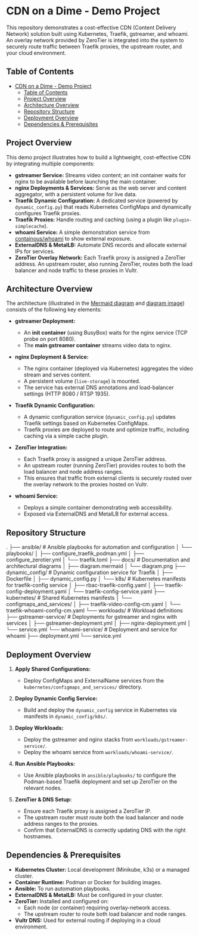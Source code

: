 # CDN on a Dime - Demo Project

This repository demonstrates a cost-effective CDN (Content Delivery Network) solution built using Kubernetes, Traefik, gstreamer, and whoami. An overlay network provided by ZeroTier is integrated into the system to securely route traffic between Traefik proxies, the upstream router, and your cloud environment.

## Table of Contents

- [CDN on a Dime - Demo Project](#cdn-on-a-dime---demo-project)
  - [Table of Contents](#table-of-contents)
  - [Project Overview](#project-overview)
  - [Architecture Overview](#architecture-overview)
  - [Repository Structure](#repository-structure)
  - [Deployment Overview](#deployment-overview)
  - [Dependencies \& Prerequisites](#dependencies--prerequisites)


## Project Overview

This demo project illustrates how to build a lightweight, cost-effective CDN by integrating multiple components:

- **gstreamer Service:** Streams video content; an init container waits for nginx to be available before launching the main container.
- **nginx Deployments & Services:** Serve as the web server and content aggregator, with a persistent volume for live data.
- **Traefik Dynamic Configuration:** A dedicated service (powered by `dynamic_config.py`) that reads Kubernetes ConfigMaps and dynamically configures Traefik proxies.
- **Traefik Proxies:** Handle routing and caching (using a plugin like `plugin-simplecache`).
- **whoami Service:** A simple demonstration service from [containous/whoami](https://hub.docker.com/r/containous/whoami) to show external exposure.
- **ExternalDNS & MetalLB:** Automate DNS records and allocate external IPs for services.
- **ZeroTier Overlay Network:** Each Traefik proxy is assigned a ZeroTier address. An upstream router, also running ZeroTier, routes both the load balancer and node traffic to these proxies in Vultr.

## Architecture Overview

The architecture (illustrated in the [Mermaid diagram](./docs/diagram.mermaid) and [diagram image](./docs/diagram.png)) consists of the following key elements:

- **gstreamer Deployment:**  
  - An **init container** (using BusyBox) waits for the nginx service (TCP probe on port 8080).
  - The **main gstreamer container** streams video data to nginx.

- **nginx Deployment & Service:**  
  - The nginx container (deployed via Kubernetes) aggregates the video stream and serves content.
  - A persistent volume (`live-storage`) is mounted.
  - The service has external DNS annotations and load-balancer settings (HTTP 8080 / RTSP 1935).

- **Traefik Dynamic Configuration:**  
  - A dynamic configuration service (`dynamic_config.py`) updates Traefik settings based on Kubernetes ConfigMaps.
  - Traefik proxies are deployed to route and optimize traffic, including caching via a simple cache plugin.

- **ZeroTier Integration:**  
  - Each Traefik proxy is assigned a unique ZeroTier address.
  - An upstream router (running ZeroTier) provides routes to both the load balancer and node address ranges.
  - This ensures that traffic from external clients is securely routed over the overlay network to the proxies hosted on Vultr.

- **whoami Service:**  
  - Deploys a simple container demonstrating web accessibility.
  - Exposed via ExternalDNS and MetalLB for external access.

## Repository Structure

.
├── ansible/                 # Ansible playbooks for automation and configuration
│   └── playbooks/
│       ├── configure_traefik_podman.yml
│       ├── configure_zerotier.yml
│       └── traefik.toml
├── docs/                    # Documentation and architectural diagrams
│   ├── diagram.mermaid
│   └── diagram.png
├── dynamic_config/          # Dynamic configuration service for Traefik
│   ├── Dockerfile
│   ├── dynamic_config.py
│   └── k8s/                 # Kubernetes manifests for traefik-config service
│       ├── rbac-traefik-config.yaml
│       ├── traefik-config-deployment.yaml
│       └── traefik-config-service.yaml
├── kubernetes/              # Shared Kubernetes manifests
│   └── configmaps_and_services/
│       ├── traefik-video-config-cm.yaml
│       └── traefik-whoami-config-cm.yaml
└── workloads/               # Workload definitions
    ├── gstreamer-service/   # Deployments for gstreamer and nginx with services
    │   ├── gstreamer-deployment.yml
    │   ├── nginx-deployment.yml
    │   └── service.yml
    └── whoami-service/      # Deployment and service for whoami
        ├── deployment.yml
        └── service.yml



## Deployment Overview

1. **Apply Shared Configurations:**  
   - Deploy ConfigMaps and ExternalName services from the `kubernetes/configmaps_and_services/` directory.

2. **Deploy Dynamic Config Service:**  
   - Build and deploy the `dynamic_config` service in Kubernetes via manifests in `dynamic_config/k8s/`.

3. **Deploy Workloads:**  
   - Deploy the gstreamer and nginx stacks from `workloads/gstreamer-service/`.
   - Deploy the whoami service from `workloads/whoami-service/`.

4. **Run Ansible Playbooks:**  
   - Use Ansible playbooks in `ansible/playbooks/` to configure the Podman-based Traefik deployment and set up ZeroTier on the relevant nodes.

5. **ZeroTier & DNS Setup:**  
   - Ensure each Traefik proxy is assigned a ZeroTier IP.
   - The upstream router must route both the load balancer and node address ranges to the proxies.
   - Confirm that ExternalDNS is correctly updating DNS with the right hostnames.

## Dependencies & Prerequisites

- **Kubernetes Cluster:** Local development (Minikube, k3s) or a managed cluster.
- **Container Runtime:** Podman or Docker for building images.
- **Ansible:** To run automation playbooks.
- **ExternalDNS & MetalLB:** Must be configured in your cluster.
- **ZeroTier:** Installed and configured on:
  - Each node (or container) requiring overlay-network access.
  - The upstream router to route both load balancer and node ranges.
- **Vultr DNS:** Used for external routing if deploying in a cloud environment.


